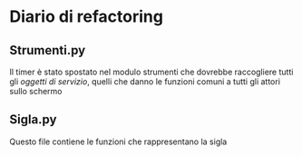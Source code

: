 # Diario di refactoring

## Strumenti.py
  
Il timer è stato spostato nel modulo strumenti che dovrebbe raccogliere
tutti gli _oggetti di servizio_, quelli che danno le funzioni comuni a 
tutti gli attori sullo schermo

## Sigla.py

Questo file contiene le funzioni che rappresentano la sigla

